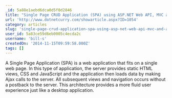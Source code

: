 ```yaml
---
_id: 5a88e1aebd6dca0d5f0d2846
title: "Single Page CRUD Application (SPA) using ASP.NET Web API, MVC and Angular.js "
url: 'http://www.dotnetcurry.com/showarticle.aspx?ID=1054'
category: articles
slug: 'single-page-crud-application-spa-using-asp-net-web-api-mvc-and-angular-js'
user_id: 5a83ce59d6eb0005c4ecda2c
username: 'bill-s'
createdOn: '2014-11-15T09:59:58.000Z'
tags: []
---
```


A Single Page Application (SPA) is a web application that fits on a single web page. In this type of application, the server provides static HTML views, CSS and JavaScript and the application then loads data by making Ajax calls to the server. All subsequent views and navigation occurs without a postback to the server. This architecture provides a more fluid user experience just like a desktop application.
